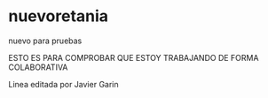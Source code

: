# nuevoretania
nuevo para pruebas

ESTO ES PARA COMPROBAR QUE ESTOY TRABAJANDO DE FORMA COLABORATIVA

Linea editada por Javier Garin
